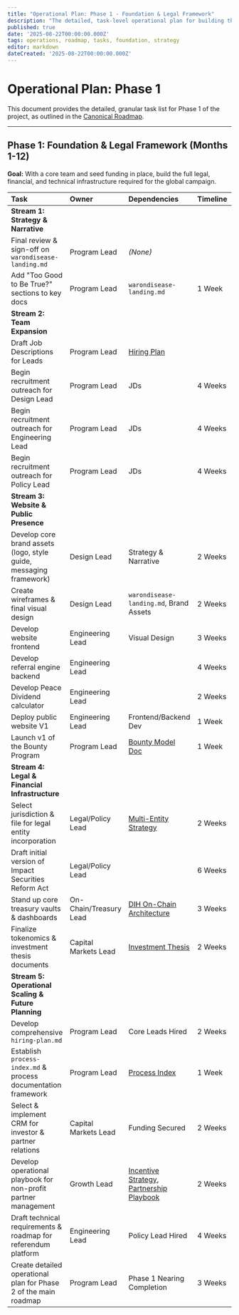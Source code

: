 ```yaml
---
title: "Operational Plan: Phase 1 - Foundation & Legal Framework"
description: "The detailed, task-level operational plan for building the full legal, financial, and technical infrastructure required for the global campaign."
published: true
date: '2025-08-22T00:00:00.000Z'
tags: operations, roadmap, tasks, foundation, strategy
editor: markdown
dateCreated: '2025-08-22T00:00:00.000Z'
---
```


# Operational Plan: Phase 1

This document provides the detailed, granular task list for Phase 1 of the project, as outlined in the [Canonical Roadmap](../strategy/roadmap.md).

---

## Phase 1: Foundation & Legal Framework (Months 1-12)

**Goal:** With a core team and seed funding in place, build the full legal, financial, and technical infrastructure required for the global campaign.

| Task | Owner | Dependencies | Timeline | Status |
| :--- | :--- | :--- | :--- | :--- |
| **Stream 1: Strategy & Narrative** | | | | |
| Final review & sign-off on `warondisease-landing.md` | Program Lead | *(None)* | | `Done` |
| Add "Too Good to Be True?" sections to key docs | Program Lead | `warondisease-landing.md` | 1 Week | `Not Started` |
| **Stream 2: Team Expansion** | | | | |
| Draft Job Descriptions for Leads | Program Lead | [Hiring Plan](../careers/hiring-plan.md) | | `Done` |
| Begin recruitment outreach for Design Lead | Program Lead | JDs | 4 Weeks | `Not Started` |
| Begin recruitment outreach for Engineering Lead | Program Lead | JDs | 4 Weeks | `Not Started` |
| Begin recruitment outreach for Policy Lead | Program Lead | JDs | 4 Weeks | `Not Started` |
| **Stream 3: Website & Public Presence** | | | | |
| Develop core brand assets (logo, style guide, messaging framework) | Design Lead | Strategy & Narrative | 2 Weeks | `Not Started` |
| Create wireframes & final visual design | Design Lead | `warondisease-landing.md`, Brand Assets | 2 Weeks | `Not Started` |
| Develop website frontend | Engineering Lead | Visual Design | 3 Weeks | `Not Started` |
| Develop referral engine backend | Engineering Lead | | 4 Weeks | `Not Started` |
| Develop Peace Dividend calculator | Engineering Lead | | 2 Weeks | `Not Started` |
| Deploy public website V1 | Engineering Lead | Frontend/Backend Dev | 1 Week | `Not Started` |
| Launch v1 of the Bounty Program | Program Lead | [Bounty Model Doc](../strategy/open-ecosystem-and-bounty-model.md) | 1 Week | `Not Started` |
| **Stream 4: Legal & Financial Infrastructure** | | | | |
| Select jurisdiction & file for legal entity incorporation | Legal/Policy Lead | [Multi-Entity Strategy](../legal/multi-entity-strategy.md) | 2 Weeks | `Not Started` |
| Draft initial version of Impact Securities Reform Act | Legal/Policy Lead | | 6 Weeks | `Not Started` |
| Stand up core treasury vaults & dashboards | On-Chain/Treasury Lead | [DIH On-Chain Architecture](../architecture/dih-onchain-architecture.md) | 3 Weeks | `Not Started` |
| Finalize tokenomics & investment thesis documents | Capital Markets Lead | [Investment Thesis](../economic-models/victory-bond-investment-thesis.md) | 2 Weeks | `Not Started` |
| **Stream 5: Operational Scaling & Future Planning** | | | | |
| Develop comprehensive `hiring-plan.md` | Program Lead | Core Leads Hired | 2 Weeks | `Not Started` |
| Establish `process-index.md` & process documentation framework | Program Lead | [Process Index](./process-index.md) | 1 Week | `Not Started` |
| Select & implement CRM for investor & partner relations | Capital Markets Lead | Funding Secured | 2 Weeks | `Not Started` |
| Develop operational playbook for non-profit partner management | Growth Lead | [Incentive Strategy](../community/nonprofit-partnership-incentives.md), [Partnership Playbook](./nonprofit-partnership-playbook.md) | 2 Weeks | `Not Started` |
| Draft technical requirements & roadmap for referendum platform | Engineering Lead | Policy Lead Hired | 4 Weeks | `Not Started` |
| Create detailed operational plan for Phase 2 of the main roadmap | Program Lead | Phase 1 Nearing Completion | 3 Weeks | `Not Started` |
